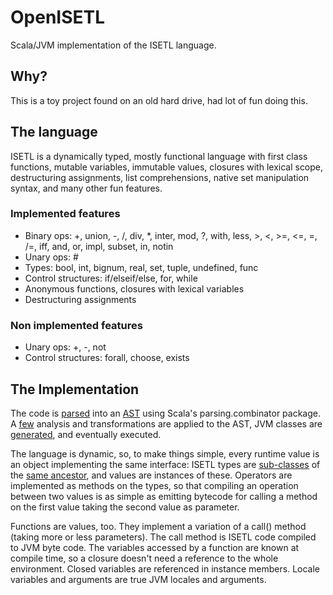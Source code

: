 OpenISETL
=========

Scala/JVM implementation of the ISETL language.

Why?
----

This is a toy project found on an old hard drive, had lot of fun doing this.

The language
------------

ISETL is a dynamically typed, mostly functional language with first class functions, mutable variables, immutable values, closures with lexical scope, destructuring assignments, list comprehensions, native set manipulation syntax, and many other fun features.

### Implemented features

- Binary ops: +, union, -, /, div, *, inter, mod, ?, with, less, >, <, >=, <=, =, /=, iff, and, or, impl, subset, in, notin
- Unary ops: #
- Types: bool, int, bignum, real, set, tuple, undefined, func
- Control structures: if/elseif/else, for, while
- Anonymous functions, closures with lexical variables
- Destructuring assignments

### Non implemented features

- Unary ops: +, -, not
- Control structures: forall, choose, exists

The Implementation
------------------

The code is [parsed](https://github.com/arnaud-lb/OpenISETL/blob/master/src/main/scala/openisetl/compiler/parser/parser.scala) into an [AST](https://github.com/arnaud-lb/OpenISETL/blob/master/src/main/scala/openisetl/compiler/node/Nodes.scala) using Scala's parsing.combinator package. A [few](https://github.com/arnaud-lb/OpenISETL/tree/master/src/main/scala/openisetl/compiler/analysis) analysis and transformations are applied to the AST, JVM classes are [generated](https://github.com/arnaud-lb/OpenISETL/blob/master/src/main/scala/openisetl/compiler/CodeGen.scala), and eventually executed.

The language is dynamic, so, to make things simple, every runtime value is an object implementing the same interface: ISETL types are [sub-classes](https://github.com/arnaud-lb/OpenISETL/tree/master/src/main/scala/openisetl/runtime/_val) of the [same ancestor](https://github.com/arnaud-lb/OpenISETL/blob/master/src/main/scala/openisetl/runtime/_val/GenericBaseVal.scala), and values are instances of these. Operators are implemented as methods on the types, so that compiling an operation between two values is as simple as emitting bytecode for calling a method on the first value taking the second value as parameter.

Functions are values, too. They implement a variation of a call() method (taking more or less parameters). The call method is ISETL code compiled to JVM byte code. The variables accessed by a function are known at compile time, so a closure doesn't need a reference to the whole environment. Closed variables are referenced in instance members. Locale variables and arguments are true JVM locales and arguments.


